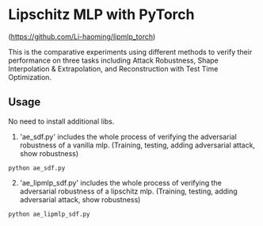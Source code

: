 # Lipschitz MLP with PyTorch
(https://github.com/Li-haoming/lipmlp_torch)

This is the comparative experiments using different methods to verify their performance on three tasks including Attack Robustness, Shape Interpolation & Extrapolation, and Reconstruction with Test Time Optimization.

## Usage
No need to install additional libs.
1. 'ae_sdf.py' includes the whole process of verifying the adversarial robustness of a vanilla mlp. (Training, testing, adding adversarial attack, show robustness)
```
python ae_sdf.py
```
2. 'ae_lipmlp_sdf.py' includes the whole process of verifying the adversarial robustness of a lipschitz mlp. (Training, testing, adding adversarial attack, show robustness)
```
python ae_lipmlp_sdf.py
```
